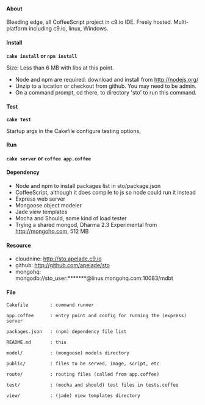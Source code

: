 #### About ####

Bleeding edge, all CoffeeScript project in c9.io IDE. Freely hosted.
Multi-platform including c9.io, linux, Windows.



#### Install ####

__`cake install` or `npm install`__

Size: Less than 6 MB with libs at this point.
- Node and npm are required: download and install from http://nodejs.org/
- Unzip to a location or checkout from github. You may need to be admin.
- On a command prompt, cd there, to directory 'sto' to run this command.
	


#### Test ####
__`cake test`__

Startup args in the Cakefile configure testing options,
	
	
	
#### Run ####
__`cake server` or `coffee app.coffee`__

	
	
#### Dependency ####
- Node and npm to install packages list in sto/package.json
- CoffeeScript, although it does compile to js so node could run it instead
- Express web server
- Mongoose object modeler
- Jade view templates
- Mocha and Should, some kind of load tester
- Trying a shared mongod, Dharma 2.3 Experimental from http://mongohq.com, 512 MB
	

	
#### Resource ####
- cloudnine: http://sto.apelade.c9.io
- github: http://github.com/apelade/sto
- mongohq: mongodb://sto_user:*******@linus.mongohq.com:10083/mdbt 
	
	

#### File ####
	
	Cakefile		: command runner
	  
	app.coffee		: entry point and config for running the (express) server  	
	  
	packages.json	: (npm) dependency file list
		
	README.md		: this  	
	
	model/			: (mongoose) models directory
	
	public/			: files to be served, image, script, etc
	
	route/ 			: routing files (called from app.coffee)
	
	test/			: (mocha and should) test files in tests.coffee
	
	view/			: (jade) view templates directory


